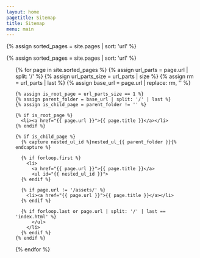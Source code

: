 ```yaml
---
layout: home
pagetitle: Sitemap
title: Sitemap
menu: main
---
```

<!-- {% for page in site.pages | where_exp: 'page', 'page.title' | sort: 'page.url' %}
  [{{ page.title }}]({{ site.url }}{{ page.url | remove: "index.html" }})
{% endfor %} -->
{% assign sorted_pages = site.pages | sort: 'url' %}

{% assign sorted_pages = site.pages | sort: 'url' %}

<ul>
  {% for page in site.sorted_pages %}
    {% assign url_parts = page.url | split: '/' %}
    {% assign url_parts_size = url_parts | size %}
    {% assign rm = url_parts | last %}
    {% assign base_url = page.url | replace: rm, '' %}
    
    {% assign is_root_page = url_parts_size == 1 %}
    {% assign parent_folder = base_url | split: '/' | last %}
    {% assign is_child_page = parent_folder != '' %}
    
    {% if is_root_page %}
      <li><a href="{{ page.url }}">{{ page.title }}</a></li>
    {% endif %}
    
    {% if is_child_page %}
      {% capture nested_ul_id %}nested_ul_{{ parent_folder }}{% endcapture %}
      
      {% if forloop.first %}
        <li>
          <a href="{{ page.url }}">{{ page.title }}</a>
          <ul id="{{ nested_ul_id }}">
      {% endif %}
      
      {% if page.url != '/assets/' %}
        <li><a href="{{ page.url }}">{{ page.title }}</a></li>
      {% endif %}
      
      {% if forloop.last or page.url | split: '/' | last == 'index.html' %}
          </ul>
        </li>
      {% endif %}
    {% endif %}
  {% endfor %}
</ul>


